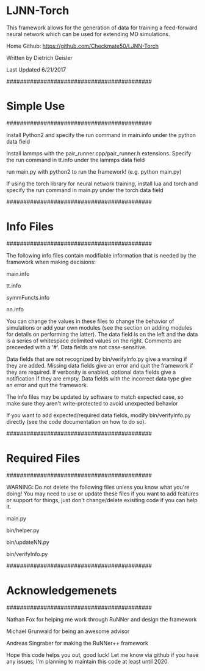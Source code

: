 # LJNN-Torch

This framework allows for the generation of data for training a feed-forward neural network which can be used for extending MD simulations.

Home Github: https://github.com/Checkmate50/LJNN-Torch

Written by Dietrich Geisler

Last Updated 6/21/2017

###########################################
#               Simple Use                #
###########################################

Install Python2 and specify the run command in main.info under the python data field

Install lammps with the pair_runner.cpp/pair_runner.h extensions.  Specify the run command in tt.info under the lammps data field

run main.py with python2 to run the framework!
(e.g. python main.py)

If using the torch library for neural network training, install lua and torch and specify the run command in main.py under the torch data field

###########################################
#               Info Files                #
###########################################

The following info files contain modifiable information that is needed by the framework when making decisions:

main.info

tt.info

symmFuncts.info

nn.info


You can change the values in these files to change the behavior of simulations or add your own modules (see the section on adding modules for details on performing the latter).  The data field is on the left and the data is a series of whitespace delimited values on the right.  Comments are preceeded with a '#'.  Data fields are not case-sensitive.

Data fields that are not recognized by bin/verifyInfo.py give a warning if they are added.  Missing data fields give an error and quit the framework if they are required.  If verbosity is enabled, optional data fields give a notification if they are empty.  Data fields with the incorrect data type give an error and quit the framework.

The info files may be updated by software to match expected case, so make sure they aren't write-protected to avoid unexpected behavior

If you want to add expected/required data fields, modify bin/verifyInfo.py directly (see the code documentation on how to do so).

###########################################
#             Required Files              #
###########################################

WARNING: Do not delete the following files unless you know what you're doing!  You may need to use or update these files if you want to add features or support for things, just don't change/delete exisiting code if you can help it.

main.py

bin/helper.py

bin/updateNN.py

bin/verifyInfo.py

###########################################
#            Acknowledgemenets            #
###########################################

Nathan Fox for helping me work through RuNNer and design the framework

Michael Grunwald for being an awesome advisor

Andreas Singraber for making the RuNNer++ framework

Hope this code helps you out, good luck!  Let me know via github if you have any issues; I'm planning to maintain this code at least until 2020.